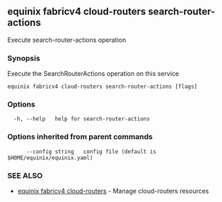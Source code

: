 ## equinix fabricv4 cloud-routers search-router-actions

Execute search-router-actions operation

### Synopsis

Execute the SearchRouterActions operation on this service

```
equinix fabricv4 cloud-routers search-router-actions [flags]
```

### Options

```
  -h, --help   help for search-router-actions
```

### Options inherited from parent commands

```
      --config string   config file (default is $HOME/equinix/equinix.yaml)
```

### SEE ALSO

* [equinix fabricv4 cloud-routers](equinix_fabricv4_cloud-routers.md)	 - Manage cloud-routers resources

